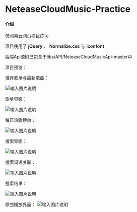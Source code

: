 # NeteaseCloudMusic-Practice

#### 介绍
仿网易云网页项目练习

项目使用了 **jQuery** 、 **Normalize.css** 与 **iconfont** 

后端Api源码已包含于libs/API/NeteaseCloudMusicApi-master中

项目预览：

推荐歌单与最新歌曲：

![输入图片说明](%20previewIMG/%20preview-suggestPage.png)


歌单界面：

![输入图片说明](%20previewIMG/preview-songsList.png)


每日热歌榜单：

![输入图片说明](%20previewIMG/preview-hotSongsPage.png)


搜索界面：

![输入图片说明](%20previewIMG/preview-searchPage.png)


搜索词语关联：

![输入图片说明](%20previewIMG/preview-searchPage-inSearch.png)


搜索结果：

![输入图片说明](%20previewIMG/preview-searchPage-result.png)


歌曲播放界面：
![输入图片说明](%20previewIMG/preview-songPlayer.png)